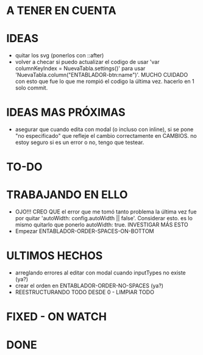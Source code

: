 # A TENER EN CUENTA

# IDEAS

- quitar los svg (ponerlos con ::after)
- volver a checar si puedo actualizar el codigo de usar 'var columnKeyIndex = NuevaTabla.settings()' para usar 'NuevaTabla.column("ENTABLADOR-btn:name")'. MUCHO CUIDADO con esto que fue lo que me rompió el codigo la última vez. hacerlo en 1 solo commit.

# IDEAS MAS PRÓXIMAS

- asegurar que cuando edita con modal (o incluso con inline), si se pone "no especificado" que refleje el cambio correctamente en CAMBIOS. no estoy seguro si es un error o no, tengo que testear.

# TO-DO

# TRABAJANDO EN ELLO

- OJO!!! CREO QUE el error que me tomó tanto problema la última vez fue por quitar 'autoWidth: config.autoWidth || false'. Considerar esto. es lo mismo quitarlo que ponerlo autoWidth: true. INVESTIGAR MÁS ESTO
- Empezar ENTABLADOR-ORDER-SPACES-ON-BOTTOM

# ULTIMOS HECHOS

- arreglando errores al editar con modal cuando inputTypes no existe (ya?)
- crear el orden en ENTABLADOR-ORDER-NO-SPACES (ya?)
- REESTRUCTURANDO TODO DESDE 0 - LIMPIAR TODO

# FIXED - ON WATCH

# DONE
